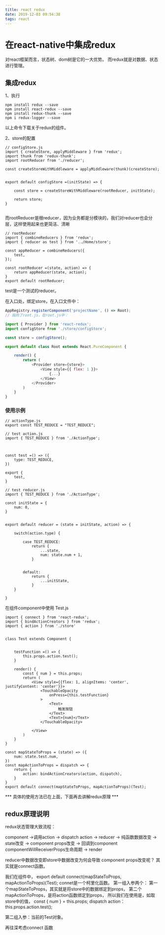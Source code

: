 ```yaml
---
title: react redux
date: 2019-12-03 09:54:38
tags: react
---
```


# 在react-native中集成redux


对react框架而言，状态树、dom树是它的一大优势。
而redux就是对数据、状态进行管理。

## 集成redux

1、执行
```
npm install redux --save
npm install react-redux --save
npm install redux-thunk --save
npm i redux-logger --save
```
以上命令下载关于redux的组件。

2、store的配置
```
// configStore.js
import { createStore, applyMiddleware } from 'redux';
import thunk from 'redux-thunk';
import rootReducer from './reducer';

const createStoreWithMiddleware = applyMiddleware(thunk)(createStore);


export default configStore =(initState) => {

    const store = createStoreWithMiddleware(rootReducer, initState);

    return store;
}


```

而rootReducer是根reducer，因为业务都是分模块的，我们对reducer也会分层，这样使用起来也更简洁、清晰

```
// rootReducer
import { combineReducers } from 'redux';
import { reducer as test } from '../Home/store';

const appReducer = combineReducers({
    test,
});

const rootReducer =(state, action) => {
    return appReducer(state, action);
}
export default rootReducer;
```

test是一个测试的reducer。

在入口处，绑定store，在入口文件中：
```js
AppRegistry.registerComponent('projectName', () => Root);
// 指向了root.js，在root.js中：

import { Provider } from 'react-redux';
import configStore from './store/configStore';

const store = configStore();

export default class Root extends React.PureComponent {

    render() {
        return (
            <Provider store={store}>
                <View style={{ flex: 1 }}>
                    {...}
                </View>
            </Provider>
        )
    }
}

```

### 使用示例

```
// actionType.js
export const TEST_REDUCE = "TEST_REDUCE";

// test action.js
import { TEST_REDUCE } from './ActionType';



const test =() => ({
    type: TEST_REDUCE,
})

export {
    test,
}

// test reducer.js
import { TEST_REDUCE } from './ActionType';

const initState = {
    num: 0,
}


export default reducer = (state = initState, action) => {

    switch(action.type) {

        case TEST_REDUCE:
            return {
                ...state,
                num: state.num + 1,
            }


        default:
            return {
                ...initState,
            }
    }

}

```

在组件component中使用
Test.js

```
import { connect } from 'react-redux';
import { bindActionCreators } from 'redux';
import { action } from './store'


class Test extends Component {


    testFunction =() => {
        this.props.action.test();
    }

    render() {
        const { num } = this.props;
        return (
            <View style={{flex: 1, alignItems: 'center', justifyContent: 'center'}}>
                <TouchableOpacity
                    onPress={this.testFunction}
                >
                    <Text>
                        触发按钮
                    </Text>
                    <Text>{num}</Text>
                </TouchableOpacity>

            </View>
        )
    }
}

const mapStateToProps = (state) => ({
    num: state.test.num,
})
const mapActionToProps = dispatch => {
    return {
        action: bindActionCreators(action, dispatch),
    }
}
export default connect(mapStateToProps, mapActionToProps)(Test);

```


*** 具体的使用方法已在上面，下面再去讲解redux原理 ***

## redux原理说明

redux状态管理大致流程：

component ->调用action -> dispatch action -> reducer -> 纯函数数据改变 -> state改变 -> component props改变 -> 回调到component componentWillReceiverProps生命周期 -> render

reducer中数据改变即store中数据改变为何会导致 component props改变呢？
其实就是connect函数。

我们在组件中，
export default connect(mapStateToProps, mapActionToProps)(Test);
connet是一个柯里化函数。
第一组入参两个：
第一个mapStateToProps，其实就是将store中的数据绑定到props，
第二个mapActionToProps，是将action函数绑定到props，
所以我们在使用是，如取store中的值，
const { num } = this.props;
dispatch action：this.props.action.test();

第二组入参：当前的Test对象。

再往深考虑connect 函数
